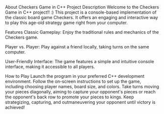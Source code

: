 About Checkers Game in C++
Project Description
Welcome to the Checkers Game in C++ project!! :) This project is a console-based implementation of the classic board game Checkers. It offers an engaging and interactive way to play this age-old strategy game right from your computer.

Features
Classic Gameplay: Enjoy the traditional rules and mechanics of the Checkers game.

Player vs. Player: Play against a friend locally, taking turns on the same computer.

User-Friendly Interface: The game features a simple and intuitive console interface, making it accessible to all players.

How to Play
Launch the program in your preferred C++ development environment.
Follow the on-screen instructions to set up the game, including choosing player names, board size, and colors.
Take turns moving your pieces diagonally, aiming to capture your opponent's pieces or reach the opponent's back row to promote your pieces to kings.
Keep strategizing, capturing, and outmaneuvering your opponent until victory is achieved!
